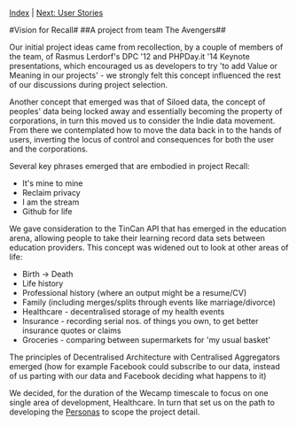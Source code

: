 [Index](../TOTAL.md) | [Next: User Stories](UserStories.md)

#Vision for Recall#
##A project from team The Avengers##

Our initial project ideas came from recollection, by a couple of members of the team, of Rasmus Lerdorf's
DPC '12 and PHPDay.it '14 Keynote presentations, which encouraged us as developers to try 'to add Value or
Meaning in our projects' - we strongly felt this concept influenced the rest of our discussions during
project selection.

Another concept that emerged was that of Siloed data, the concept of peoples' data being locked away and
essentially becoming the property of corporations, in turn this moved us to consider the Indie data
movement. From there we contemplated how to move the data back in to the hands of users, inverting the
locus of control and consequences for both the user and the corporations.

Several key phrases emerged that are embodied in project Recall:

* It's mine to mine
* Reclaim privacy
* I am the stream
* Github for life

We gave consideration to the TinCan API that has emerged in the education arena, allowing people to take
their learning record data sets between education providers. This concept was widened out to look at other
areas of life:

* Birth -> Death
* Life history
* Professional history (where an output might be a resume/CV)
* Family (including merges/splits through events like marriage/divorce)
* Healthcare - decentralised storage of my health events
* Insurance - recording serial nos. of things you own, to get better insurance quotes or claims
* Groceries - comparing between supermarkets for 'my usual basket'

The principles of Decentralised Architecture with Centralised Aggregators emerged (how for example Facebook
could subscribe to our data, instead of us parting with our data and Facebook deciding what happens to it)

We decided, for the duration of the Wecamp timescale to focus on one single area of development, Healthcare.
In turn that set us on the path to developing the [Personas](UserStories.md) to scope the project detail.